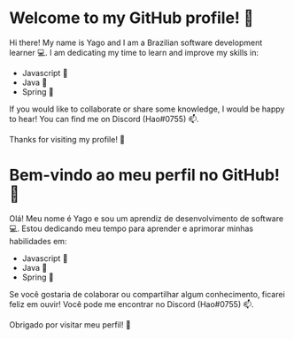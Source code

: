 <h1>Welcome to my GitHub profile! 🚀</h1>
<p>Hi there! My name is Yago and I am a Brazilian software development learner 💻. I am dedicating my time to learn and improve my skills in:</p>
<ul>
  <li>Javascript 💬</li>
  <li>Java 🚀</li>
  <li>Spring 🌱</li>
</ul>
<p>If you would like to collaborate or share some knowledge, I would be happy to hear! You can find me on Discord (Hao#0755) 📫.</p>
<p>Thanks for visiting my profile! 🙏</p>

<h1>Bem-vindo ao meu perfil no GitHub! 🚀</h1>
<p>Olá! Meu nome é Yago e sou um aprendiz de desenvolvimento de software 💻. Estou dedicando meu tempo para aprender e aprimorar minhas habilidades em:</p>
<ul>
  <li>Javascript 💬</li>
  <li>Java 🚀</li>
  <li>Spring 🌱</li>
</ul>
<p>Se você gostaria de colaborar ou compartilhar algum conhecimento, ficarei feliz em ouvir! Você pode me encontrar no Discord (Hao#0755) 📫.</p>
<p>Obrigado por visitar meu perfil! 🙏</p>

<!--
**yagohao/yagohao** is a ✨ _special_ ✨ repository because its `README.md` (this file) appears on your GitHub profile.

Here are some ideas to get you started:

- 🔭 I’m currently working on ...
- 🌱 I’m currently learning ...
- 👯 I’m looking to collaborate on ...
- 🤔 I’m looking for help with ...
- 💬 Ask me about ...
- 📫 How to reach me: ...
- 😄 Pronouns: ...
- ⚡ Fun fact: ...
-->
